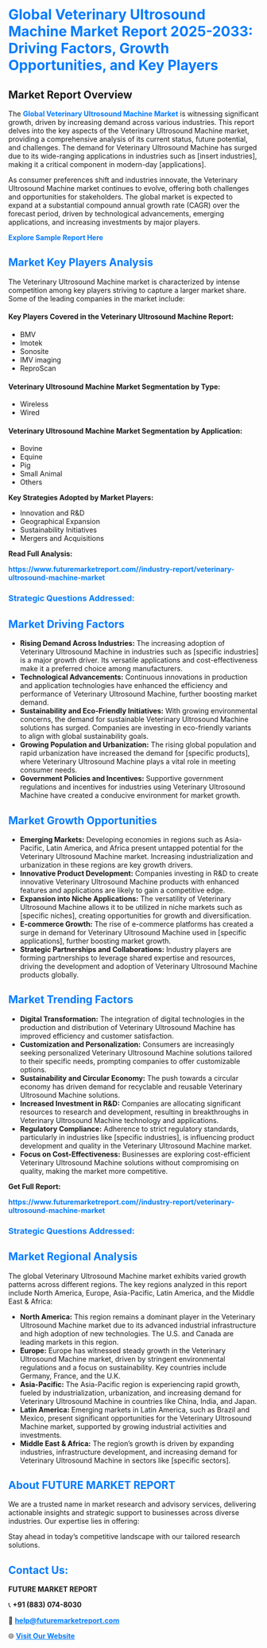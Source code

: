 <h1 style="color: #007BFF;">Global Veterinary Ultrosound Machine Market Report 2025-2033: Driving Factors, Growth Opportunities, and Key Players</h1>

<section id="overview">
<h2>Market Report Overview</h2>
<p>The <a href="https://www.futuremarketreport.com//industry-report/veterinary-ultrosound-machine-market" style="color: #007BFF; text-decoration: none;"><strong>Global Veterinary Ultrosound Machine Market</strong></a> is witnessing significant growth, driven by increasing demand across various industries. This report delves into the key aspects of the Veterinary Ultrosound Machine market, providing a comprehensive analysis of its current status, future potential, and challenges. The demand for Veterinary Ultrosound Machine has surged due to its wide-ranging applications in industries such as [insert industries], making it a critical component in modern-day [applications].</p>
<p>As consumer preferences shift and industries innovate, the Veterinary Ultrosound Machine market continues to evolve, offering both challenges and opportunities for stakeholders. The global market is expected to expand at a substantial compound annual growth rate (CAGR) over the forecast period, driven by technological advancements, emerging applications, and increasing investments by major players.</p>
</section>

<section id="overview">
<p><a href="https://www.futuremarketreport.com//request-sample/reportId=79247" style="color: #007BFF; text-decoration: none;"><strong>Explore Sample Report Here</strong></a></p>
</section>

<section id="key-players">
<h2 style="color: #007BFF;">Market Key Players Analysis</h2>
<p>The Veterinary Ultrosound Machine market is characterized by intense competition among key players striving to capture a larger market share. Some of the leading companies in the market include:</p>
<h4>Key Players Covered in the Veterinary Ultrosound Machine Report:</h4>
<ul><li>BMV</li><li>Imotek</li><li>Sonosite</li><li>IMV imaging</li><li>ReproScan</li></ul>
<h4>Veterinary Ultrosound Machine Market Segmentation by Type:</h4>
<ul><li>Wireless</li><li>Wired</li></ul>

<h4>Veterinary Ultrosound Machine Market Segmentation by Application:</h4>
<ul><li>Bovine</li><li>Equine</li><li>Pig</li><li>Small Animal</li><li>Others</li></ul>
<p><strong>Key Strategies Adopted by Market Players:</strong></p>
<ul>
<li>Innovation and R&D</li>
<li>Geographical Expansion</li>
<li>Sustainability Initiatives</li>
<li>Mergers and Acquisitions</li>
</ul>
</section>

<section>
<p><strong>Read Full Analysis: </strong></p><a href="https://www.futuremarketreport.com//industry-report/veterinary-ultrosound-machine-market" style="color: #007BFF; text-decoration: none;"><strong>https://www.futuremarketreport.com//industry-report/veterinary-ultrosound-machine-market</strong></a>
<h3 style="color: #007BFF;">Strategic Questions Addressed:</h3>
</section>

<section id="driving-factors">
<h2 style="color: #007BFF;">Market Driving Factors</h2>
<ul>
<li><strong>Rising Demand Across Industries:</strong> The increasing adoption of Veterinary Ultrosound Machine in industries such as [specific industries] is a major growth driver. Its versatile applications and cost-effectiveness make it a preferred choice among manufacturers.</li>
<li><strong>Technological Advancements:</strong> Continuous innovations in production and application technologies have enhanced the efficiency and performance of Veterinary Ultrosound Machine, further boosting market demand.</li>
<li><strong>Sustainability and Eco-Friendly Initiatives:</strong> With growing environmental concerns, the demand for sustainable Veterinary Ultrosound Machine solutions has surged. Companies are investing in eco-friendly variants to align with global sustainability goals.</li>
<li><strong>Growing Population and Urbanization:</strong> The rising global population and rapid urbanization have increased the demand for [specific products], where Veterinary Ultrosound Machine plays a vital role in meeting consumer needs.</li>
<li><strong>Government Policies and Incentives:</strong> Supportive government regulations and incentives for industries using Veterinary Ultrosound Machine have created a conducive environment for market growth.</li>
</ul>
</section>

<section id="growth-opportunities">
<h2 style="color: #007BFF;">Market Growth Opportunities</h2>
<ul>
<li><strong>Emerging Markets:</strong> Developing economies in regions such as Asia-Pacific, Latin America, and Africa present untapped potential for the Veterinary Ultrosound Machine market. Increasing industrialization and urbanization in these regions are key growth drivers.</li>
<li><strong>Innovative Product Development:</strong> Companies investing in R&D to create innovative Veterinary Ultrosound Machine products with enhanced features and applications are likely to gain a competitive edge.</li>
<li><strong>Expansion into Niche Applications:</strong> The versatility of Veterinary Ultrosound Machine allows it to be utilized in niche markets such as [specific niches], creating opportunities for growth and diversification.</li>
<li><strong>E-commerce Growth:</strong> The rise of e-commerce platforms has created a surge in demand for Veterinary Ultrosound Machine used in [specific applications], further boosting market growth.</li>
<li><strong>Strategic Partnerships and Collaborations:</strong> Industry players are forming partnerships to leverage shared expertise and resources, driving the development and adoption of Veterinary Ultrosound Machine products globally.</li>
</ul>
</section>

<section id="trending-factors">
<h2 style="color: #007BFF;">Market Trending Factors</h2>
<ul>
<li><strong>Digital Transformation:</strong> The integration of digital technologies in the production and distribution of Veterinary Ultrosound Machine has improved efficiency and customer satisfaction.</li>
<li><strong>Customization and Personalization:</strong> Consumers are increasingly seeking personalized Veterinary Ultrosound Machine solutions tailored to their specific needs, prompting companies to offer customizable options.</li>
<li><strong>Sustainability and Circular Economy:</strong> The push towards a circular economy has driven demand for recyclable and reusable Veterinary Ultrosound Machine solutions.</li>
<li><strong>Increased Investment in R&D:</strong> Companies are allocating significant resources to research and development, resulting in breakthroughs in Veterinary Ultrosound Machine technology and applications.</li>
<li><strong>Regulatory Compliance:</strong> Adherence to strict regulatory standards, particularly in industries like [specific industries], is influencing product development and quality in the Veterinary Ultrosound Machine market.</li>
<li><strong>Focus on Cost-Effectiveness:</strong> Businesses are exploring cost-efficient Veterinary Ultrosound Machine solutions without compromising on quality, making the market more competitive.</li>
</ul>
</section>

<section>
<p><strong>Get Full Report: </strong></p><a href="https://www.futuremarketreport.com//industry-report/veterinary-ultrosound-machine-market" style="color: #007BFF; text-decoration: none;"><strong>https://www.futuremarketreport.com//industry-report/veterinary-ultrosound-machine-market</strong></a>
<h3 style="color: #007BFF;">Strategic Questions Addressed:</h3>
</section>


<section id="regional-analysis">
<h2 style="color: #007BFF;">Market Regional Analysis</h2>
<p>The global Veterinary Ultrosound Machine market exhibits varied growth patterns across different regions. The key regions analyzed in this report include North America, Europe, Asia-Pacific, Latin America, and the Middle East & Africa:</p>
<ul>
<li><strong>North America:</strong> This region remains a dominant player in the Veterinary Ultrosound Machine market due to its advanced industrial infrastructure and high adoption of new technologies. The U.S. and Canada are leading markets in this region.</li>
<li><strong>Europe:</strong> Europe has witnessed steady growth in the Veterinary Ultrosound Machine market, driven by stringent environmental regulations and a focus on sustainability. Key countries include Germany, France, and the U.K.</li>
<li><strong>Asia-Pacific:</strong> The Asia-Pacific region is experiencing rapid growth, fueled by industrialization, urbanization, and increasing demand for Veterinary Ultrosound Machine in countries like China, India, and Japan.</li>
<li><strong>Latin America:</strong> Emerging markets in Latin America, such as Brazil and Mexico, present significant opportunities for the Veterinary Ultrosound Machine market, supported by growing industrial activities and investments.</li>
<li><strong>Middle East & Africa:</strong> The region’s growth is driven by expanding industries, infrastructure development, and increasing demand for Veterinary Ultrosound Machine in sectors like [specific sectors].</li>
</ul>
</section>

<footer>
<h2 style="color: #007BFF;">About FUTURE MARKET REPORT</h2>
<p>We are a trusted name in market research and advisory services, delivering actionable insights and strategic support to businesses across diverse industries. Our expertise lies in offering:</p>

<p>Stay ahead in today’s competitive landscape with our tailored research solutions.</p>

<h2 style="color: #007BFF;">Contact Us:</h2>
<p><strong>FUTURE MARKET REPORT</strong></p>
<p>📞 <strong>+91 (883) 074-8030</strong></p>
<p>📧 <strong><a href="mailto:help@futuremarketreport.com" style="color: #007BFF;">help@futuremarketreport.com</a></strong></p>
<p>🌐 <strong><a href="https://www.futuremarketreport.com/" style="color: #007BFF;">Visit Our Website</a></strong></p>
</footer>